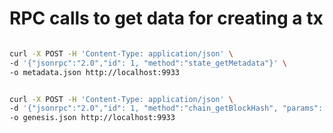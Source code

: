  # RPC calls to get data for creating a tx
 
 ```bash

 curl -X POST -H 'Content-Type: application/json' \
 -d '{"jsonrpc":"2.0","id": 1, "method":"state_getMetadata"}' \
 -o metadata.json http://localhost:9933

```

```bash

curl -X POST -H 'Content-Type: application/json' \
-d '{"jsonrpc":"2.0","id": 1, "method":"chain_getBlockHash", "params": [0]}' \
-o genesis.json http://localhost:9933

```

